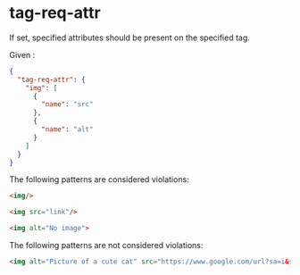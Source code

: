 # tag-req-attr

If set, specified attributes should be present on the specified tag.

Given :

```json
{
  "tag-req-attr": {
    "img": [
      {
        "name": "src"
      },
      {
        "name": "alt"
      }
    ]
  }
}
```

The following patterns are considered violations:

```html
<img/>
```

```html
<img src="link"/>
```

```html
<img alt="No image">
```

The following patterns are not considered violations:

```html
<img alt="Picture of a cute cat" src="https://www.google.com/url?sa=i&source=images&cd=&cad=rja&uact=8&ved=2ahUKEwiHzdu5n4ThAhXOxYUKHebmDXoQjRx6BAgBEAU&url=https%3A%2F%2Fimgur.com%2Fgallery%2FHzG2YW8&psig=AOvVaw3w5Zu0oMuDZy83zsfn0NMU&ust=1552742695628256"/>
```
